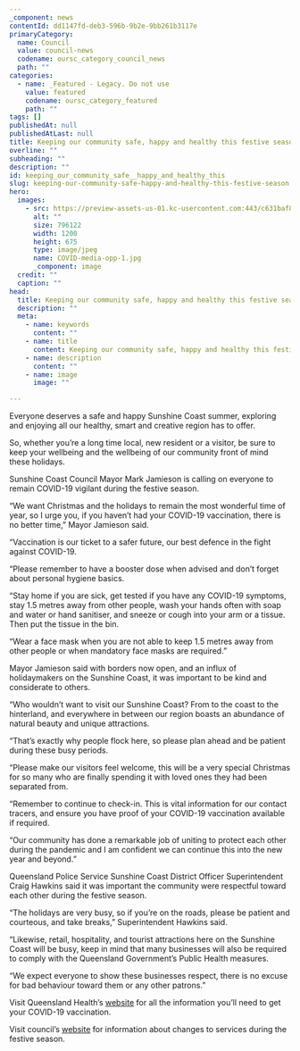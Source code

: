 ```yaml
---
_component: news
contentId: dd1147fd-deb3-596b-9b2e-9bb261b3117e
primaryCategory:
  name: Council
  value: council-news
  codename: oursc_category_council_news
  path: ""
categories:
  - name: _Featured - Legacy. Do not use
    value: featured
    codename: oursc_category_featured
    path: ""
tags: []
publishedAt: null
publishedAtLast: null
title: Keeping our community safe, happy and healthy this festive season
overline: ""
subheading: ""
description: ""
id: keeping_our_community_safe__happy_and_healthy_this
slug: keeping-our-community-safe-happy-and-healthy-this-festive-season
hero:
  images:
    - src: https://preview-assets-us-01.kc-usercontent.com:443/c631baf8-1b46-001f-580c-d0001b68b4a8/99ef769a-43e6-49d5-81e8-65c2ea434834/COVID-media-opp-1.jpg
      alt: ""
      size: 796122
      width: 1200
      height: 675
      type: image/jpeg
      name: COVID-media-opp-1.jpg
      _component: image
  credit: ""
  caption: ""
head:
  title: Keeping our community safe, happy and healthy this festive season
  description: ""
  meta:
    - name: keywords
      content: ""
    - name: title
      content: Keeping our community safe, happy and healthy this festive season
    - name: description
      content: ""
    - name: image
      image: ""

---
```

Everyone deserves a safe and happy Sunshine Coast summer, exploring and enjoying all our healthy, smart and creative region has to offer.  

So, whether you’re a long time local, new resident or a visitor, be sure to keep your wellbeing and the wellbeing of our community front of mind these holidays.

Sunshine Coast Council Mayor Mark Jamieson is calling on everyone to remain COVID-19 vigilant during the festive season.

“We want Christmas and the holidays to remain the most wonderful time of year, so I urge you, if you haven’t had your COVID-19 vaccination, there is no better time,” Mayor Jamieson said.

“Vaccination is our ticket to a safer future, our best defence in the fight against COVID-19.

“Please remember to have a booster dose when advised and don’t forget about personal hygiene basics.

“Stay home if you are sick, get tested if you have any COVID-19 symptoms, stay 1.5 metres away from other people, wash your hands often with soap and water or hand sanitiser, and sneeze or cough into your arm or a tissue. Then put the tissue in the bin.

“Wear a face mask when you are not able to keep 1.5 metres away from other people or when mandatory face masks are required.”

Mayor Jamieson said with borders now open, and an influx of holidaymakers on the Sunshine Coast, it was important to be kind and considerate to others.

“Who wouldn’t want to visit our Sunshine Coast? From to the coast to the hinterland, and everywhere in between our region boasts an abundance of natural beauty and unique attractions.

“That’s exactly why people flock here, so please plan ahead and be patient during these busy periods.

“Please make our visitors feel welcome, this will be a very special Christmas for so many who are finally spending it with loved ones they had been separated from.

“Remember to continue to check-in. This is vital information for our contact tracers, and ensure you have proof of your COVID-19 vaccination available if required.

“Our community has done a remarkable job of uniting to protect each other during the pandemic and I am confident we can continue this into the new year and beyond.”

Queensland Police Service Sunshine Coast District Officer Superintendent Craig Hawkins said it was important the community were respectful toward each other during the festive season.

“The holidays are very busy, so if you’re on the roads, please be patient and courteous, and take breaks,” Superintendent Hawkins said.

“Likewise, retail, hospitality, and tourist attractions here on the Sunshine Coast will be busy, keep in mind that many businesses will also be required to comply with the Queensland Government’s Public Health measures.

“We expect everyone to show these businesses respect, there is no excuse for bad behaviour toward them or any other patrons.”

Visit Queensland Health’s [website](https://www.qld.gov.au/health/conditions/health-alerts/coronavirus-covid-19/protect-yourself-others/covid-19-vaccine/book)
&#x20;for all the information you’ll need to get your COVID-19 vaccination.

Visit council’s [website](https://www.sunshinecoast.qld.gov.au/Council/News-Centre/Council-services-over-the-festive-season-131221)
&#x20;for information about changes to services during the festive season.
